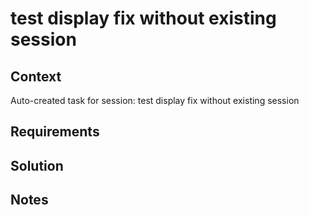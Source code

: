# test display fix without existing session

## Context

Auto-created task for session: test display fix without existing session

## Requirements

## Solution

## Notes
